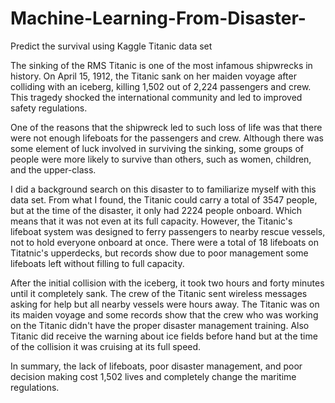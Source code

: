 # Machine-Learning-From-Disaster-
Predict the survival using Kaggle Titanic data set


The sinking of the RMS Titanic is one of the most infamous shipwrecks in history. On April 15, 1912, the Titanic sank on her maiden voyage after colliding with an iceberg, killing 1,502 out of 2,224 passengers and crew. This tragedy shocked the international community and led to improved safety regulations. 

One of the reasons that the shipwreck led to such loss of life was that there were not enough lifeboats for the passengers and crew. Although there was some element of luck involved in surviving the sinking, some groups of people were more likely to survive than others, such as women, children, and the upper-class.

I did a background search on this disaster to to familiarize myself with this data set. From what I found, the Titanic could carry a total of 3547 people, but at the time of the disaster, it only had 2224 people onboard. Which means that it was not even at its full capacity. However, the Titanic's lifeboat system was designed to ferry passengers to nearby rescue vessels, not to hold everyone onboard at once. There were a total of 18 lifeboats on Titatnic's upperdecks, but records show due to poor management some lifeboats left without filling to full capacity. 

After the initial collision with the iceberg, it took two hours and forty minutes until it completely sank. The crew of the Titanic sent wireless messages asking for help but all nearby vessels were hours away. The Titanic was on its maiden voyage and some records show that the crew who was working on the Titanic didn't have the proper disaster management training. Also Titanic did receive the warning about ice fields before hand but at the time of the collision it was cruising at its full speed. 

In summary, the lack of lifeboats, poor disaster management, and poor decision making cost 1,502 lives and completely change the maritime regulations.
